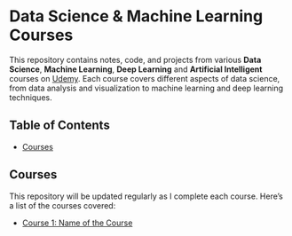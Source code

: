 # Data Science & Machine Learning Courses

This repository contains notes, code, and projects from various **Data Science**, **Machine Learning**, **Deep Learning** and **Artificial Intelligent** courses on [Udemy](https://www.udemy.com/). Each course covers different aspects of data science, from data analysis and visualization to machine learning and deep learning techniques.

## Table of Contents
- [Courses](#courses)

## Courses

This repository will be updated regularly as I complete each course. Here’s a list of the courses covered:
- [Course 1: Name of the Course](#)
